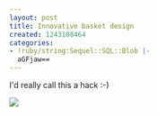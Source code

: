 ```yaml
---
layout: post
title: Innovative basket design
created: 1243108464
categories:
- !ruby/string:Sequel::SQL::Blob |-
  aGFjaw==
---
```

I'd really call this a hack :-)

<img src="http://photos-f.ak.fbcdn.net/hphotos-ak-snc1/hs007.snc1/4172_92731031471_504331471_2378453_7593644_n.jpg" />
